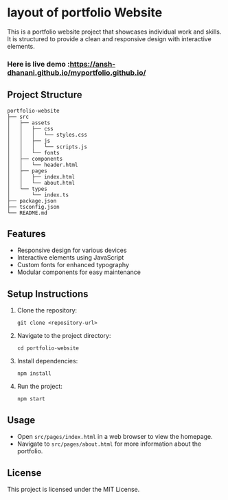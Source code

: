 # layout of portfolio Website

This is a portfolio website project that showcases individual work and skills. It is structured to provide a clean and responsive design with interactive elements.
### Here is live demo :https://ansh-dhanani.github.io/myportfolio.github.io/

## Project Structure

```
portfolio-website
├── src
│   ├── assets
│   │   ├── css
│   │   │   └── styles.css
│   │   ├── js
│   │   │   └── scripts.js
│   │   └── fonts
│   ├── components
│   │   └── header.html
│   ├── pages
│   │   ├── index.html
│   │   └── about.html
│   └── types
│       └── index.ts
├── package.json
├── tsconfig.json
└── README.md
```

## Features

- Responsive design for various devices
- Interactive elements using JavaScript
- Custom fonts for enhanced typography
- Modular components for easy maintenance

## Setup Instructions

1. Clone the repository:
   ```
   git clone <repository-url>
   ```
2. Navigate to the project directory:
   ```
   cd portfolio-website
   ```
3. Install dependencies:
   ```
   npm install
   ```
4. Run the project:
   ```
   npm start
   ```

## Usage

- Open `src/pages/index.html` in a web browser to view the homepage.
- Navigate to `src/pages/about.html` for more information about the portfolio.

## License

This project is licensed under the MIT License.
